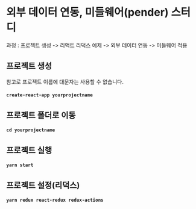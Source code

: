 # 외부 데이터 연동, 미들웨어(pender) 스터디 
과정 : 프로젝트 생성 -> 리액트 리덕스 예제 -> 외부 데이터 연동 -> 미들웨어 적용 

## 프로젝트 생성
참고로 프로젝트 이름에 대문자는 사용할 수 없습니다. 
#### `create-react-app yourprojectname` 

## 프로젝트 폴더로 이동 
#### `cd yourprojectname`

## 프로젝트 실행
#### `yarn start`

## 프로젝트 설정(리덕스)
#### `yarn redux react-redux redux-actions`
